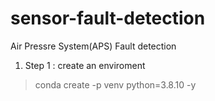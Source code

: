 # sensor-fault-detection
Air Pressre System(APS) Fault detection
 1. Step 1 : create an enviroment
 > conda create -p venv python=3.8.10 -y